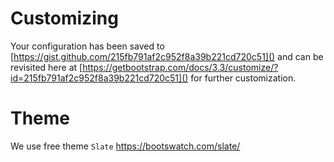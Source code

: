 # Customizing

Your configuration has been saved to 
[https://gist.github.com/215fb791af2c952f8a39b221cd720c51]() 
and can be revisited here at 
[https://getbootstrap.com/docs/3.3/customize/?id=215fb791af2c952f8a39b221cd720c51]() 
for further customization.

# Theme

We use free theme `Slate`
https://bootswatch.com/slate/